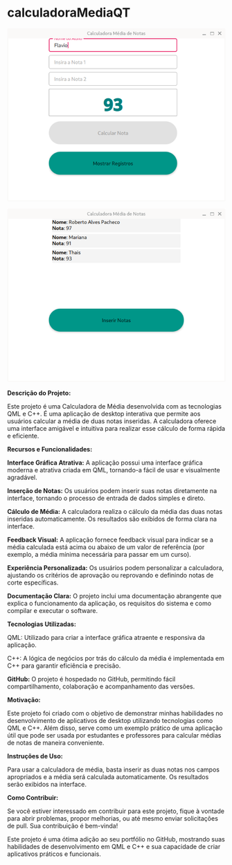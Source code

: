 # calculadoraMediaQT
![Interface Principal da Calculadora de Médias](https://github.com/pachecora/calculadoraMediaQT/blob/main/CalculadoraMedia2.png)

![Interface secundária da Calculadora de Médias](https://github.com/pachecora/calculadoraMediaQT/blob/main/calculadoraMedia1.png)



**Descrição do Projeto:**

Este projeto é uma Calculadora de Média desenvolvida com as tecnologias QML e C++. É uma aplicação de desktop interativa que permite aos usuários calcular a média de duas notas inseridas. A calculadora oferece uma interface amigável e intuitiva para realizar esse cálculo de forma rápida e eficiente.

__Recursos e Funcionalidades:__

**Interface Gráfica Atrativa:** A aplicação possui uma interface gráfica moderna e atrativa criada em QML, tornando-a fácil de usar e visualmente agradável.

**Inserção de Notas:** Os usuários podem inserir suas notas diretamente na interface, tornando o processo de entrada de dados simples e direto.

**Cálculo de Média:** A calculadora realiza o cálculo da média das duas notas inseridas automaticamente. Os resultados são exibidos de forma clara na interface.

**Feedback Visual:** A aplicação fornece feedback visual para indicar se a média calculada está acima ou abaixo de um valor de referência (por exemplo, a média mínima necessária para passar em um curso).

**Experiência Personalizada:** Os usuários podem personalizar a calculadora, ajustando os critérios de aprovação ou reprovando e definindo notas de corte específicas.

**Documentação Clara:** O projeto inclui uma documentação abrangente que explica o funcionamento da aplicação, os requisitos do sistema e como compilar e executar o software.

**Tecnologias Utilizadas:**

QML: Utilizado para criar a interface gráfica atraente e responsiva da aplicação.

C++: A lógica de negócios por trás do cálculo da média é implementada em C++ para garantir eficiência e precisão.

**GitHub:** O projeto é hospedado no GitHub, permitindo fácil compartilhamento, colaboração e acompanhamento das versões.

**Motivação:**

Este projeto foi criado com o objetivo de demonstrar minhas habilidades no desenvolvimento de aplicativos de desktop utilizando tecnologias como QML e C++. Além disso, serve como um exemplo prático de uma aplicação útil que pode ser usada por estudantes e professores para calcular médias de notas de maneira conveniente.

**Instruções de Uso:**

Para usar a calculadora de média, basta inserir as duas notas nos campos apropriados e a média será calculada automaticamente. Os resultados serão exibidos na interface.

**Como Contribuir:**

Se você estiver interessado em contribuir para este projeto, fique à vontade para abrir problemas, propor melhorias, ou até mesmo enviar solicitações de pull. Sua contribuição é bem-vinda!

Este projeto é uma ótima adição ao seu portfólio no GitHub, mostrando suas habilidades de desenvolvimento em QML e C++ e sua capacidade de criar aplicativos práticos e funcionais.

